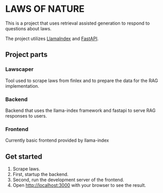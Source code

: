# LAWS OF NATURE

This is a project that uses retrieval assisted generation to respond to questions about laws.   

The project utilizes [LlamaIndex](https://www.llamaindex.ai/) and [FastAPI](https://fastapi.tiangolo.com/). 

## Project parts

### Lawscaper
Tool used to scrape laws from finlex and to prepare the data for the RAG implementation.    

### Backend
Backend that uses the llama-index framework and fastapi to serve RAG responses to users.   

### Frontend
Currently basic frontend provided by llama-index

## Get started

1. Scrape laws.
2. First, startup the backend. 
3. Second, run the development server of the frontend. 
4. Open [http://localhost:3000](http://localhost:3000) with your browser to see the result.    